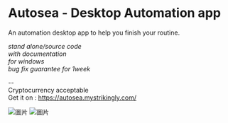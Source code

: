 # Autosea - Desktop Automation app
An automation desktop app to help you finish your routine.  
  
*stand alone/source code*  
*with documentation*  
*for windows*  
*bug fix guarantee for 1week*  
  
--  
Cryptocurrency acceptable  
Get it on : https://autosea.mystrikingly.com/


![圖片](https://user-images.githubusercontent.com/99410025/153586490-18851d11-99b9-4cbe-afc6-b402aecdf6ce.png)
![圖片](https://user-images.githubusercontent.com/99410025/153586564-9d3da3c1-7d69-46e3-8790-a2729e079de4.png)
